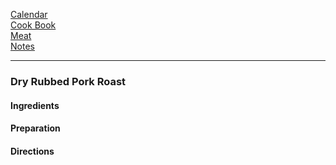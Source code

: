 [Calendar](https://github.com/vmsmith/EDT/blob/master/calendar.md)   
[Cook Book](https://github.com/vmsmith/CookBook/blob/master/README.md)      
[Meat](https://github.com/vmsmith/CookBook/blob/master/meat.md)   
[Notes](https://github.com/vmsmith/CookBook/blob/master/notes.md)    

-----    

### Dry Rubbed Pork Roast   

#### Ingredients    


#### Preparation    



#### Directions   
